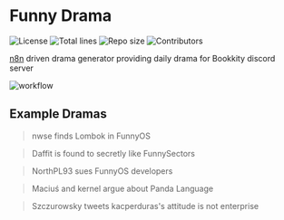 # Funny Drama

![License](https://img.shields.io/github/license/FunnyGuilds/FunnyDrama)
![Total lines](https://img.shields.io/tokei/lines/github/FunnyGuilds/FunnyDrama)
![Repo size](https://img.shields.io/github/repo-size/FunnyGuilds/FunnyDrama)
![Contributors](https://img.shields.io/github/contributors/FunnyGuilds/FunnyDrama)

[n8n](https://n8n.io/) driven drama generator providing daily drama for Bookkity discord server

![workflow](https://user-images.githubusercontent.com/44551064/169702621-bfba59c1-b04b-47b0-9190-4920158fc004.png)

## Example Dramas

> nwse finds Lombok in FunnyOS

> Daffit is found to secretly like FunnySectors

> NorthPL93 sues FunnyOS developers

> Maciuś and kernel argue about Panda Language

> Szczurowsky tweets kacperduras's attitude is not enterprise